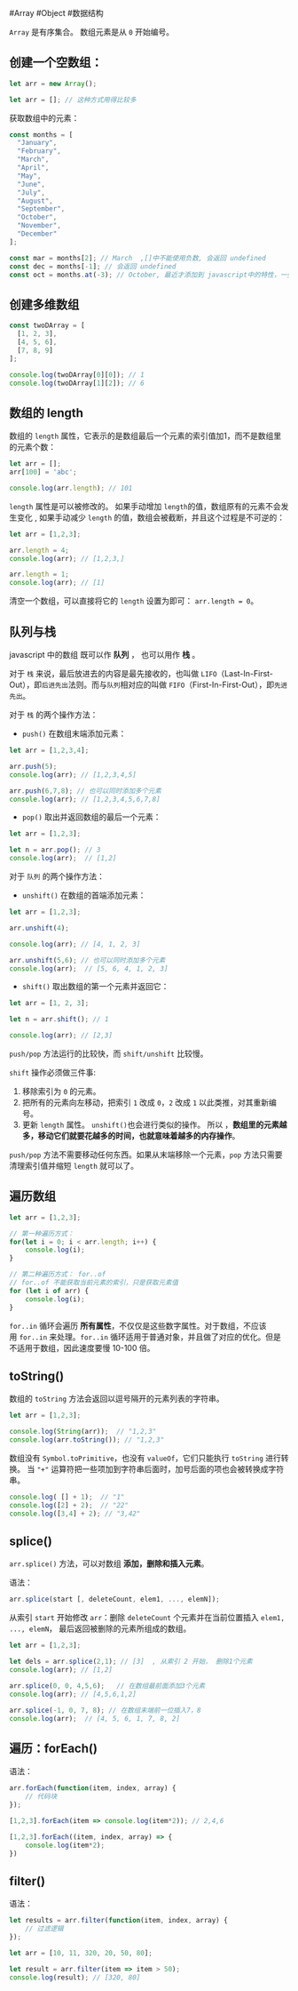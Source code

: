 #Array #Object #数据结构

`Array` 是有序集合。  数组元素是从 `0` 开始编号。

## 创建一个空数组：

```js {.line-numbers}
let arr = new Array();

let arr = []; // 这种方式用得比较多
```

获取数组中的元素：

```js {.line-numbers}
const months = [
  "January",
  "February",
  "March",
  "April",
  "May",
  "June",
  "July",
  "August",
  "September",
  "October",
  "November",
  "December"
];

const mar = months[2]; // March  ,[]中不能使用负数, 会返回 undefined
const dec = months[-1]; // 会返回 undefined
const oct = months.at(-3); // October, 最近才添加到 javascript中的特性，一些老的浏览器需要 使用polyfills
```

## 创建多维数组

```js {.line-numbers}
const twoDArray = [
  [1, 2, 3],
  [4, 5, 6],
  [7, 8, 9]
];

console.log(twoDArray[0][0]); // 1
console.log(twoDArray[1][2]); // 6
```

## 数组的 length

数组的 `length` 属性，它表示的是数组最后一个元素的索引值加1，而不是数组里的元素个数：

```js {.line-numbers}
let arr = [];
arr[100] = 'abc';

console.log(arr.length); // 101
```

`length` 属性是可以被修改的。 如果手动增加 `length`的值，数组原有的元素不会发生变化 , 如果手动减少 `length` 的值，数组会被截断，并且这个过程是不可逆的：

```js {.line-numbers}
let arr = [1,2,3];

arr.length = 4;
console.log(arr); // [1,2,3,]   

arr.length = 1;
console.log(arr); // [1]
```

清空一个数组，可以直接将它的 `length` 设置为即可： `arr.length = 0`。

## 队列与栈

javascript 中的数组 既可以作 **队列** ， 也可以用作 **栈** 。

对于 `栈` 来说，最后放进去的内容是最先接收的，也叫做 `LIFO`（Last-In-First-Out），即`后进先出`法则。而与`队列`相对应的叫做 `FIFO`（First-In-First-Out），即`先进先出`。

对于 `栈` 的两个操作方法：
- `push()` 在数组末端添加元素：

```js {.line-numbers}
let arr = [1,2,3,4];

arr.push(5);
console.log(arr); // [1,2,3,4,5]

arr.push(6,7,8); // 也可以同时添加多个元素
console.log(arr); // [1,2,3,4,5,6,7,8]
```

- `pop()` 取出并返回数组的最后一个元素：

```js {.line-numbers}
let arr = [1,2,3]; 

let n = arr.pop(); // 3
console.log(arr);  // [1,2]
```

对于 `队列` 的两个操作方法：

- `unshift()` 在数组的首端添加元素：

```js {.line-numbers}
let arr = [1,2,3]; 

arr.unshift(4); 

console.log(arr); // [4, 1, 2, 3]

arr.unshift(5,6); // 也可以同时添加多个元素
console.log(arr);  // [5, 6, 4, 1, 2, 3]
```

- `shift()` 取出数组的第一个元素并返回它：

```js {.line-numbers}
let arr = [1, 2, 3];

let n = arr.shift(); // 1

console.log(arr); // [2,3]
```

`push/pop` 方法运行的比较快，而 `shift/unshift` 比较慢。

`shift` 操作必须做三件事:
1.  移除索引为 `0` 的元素。
2.  把所有的元素向左移动，把索引 `1` 改成 `0`，`2` 改成 `1` 以此类推，对其重新编号。
3.  更新 `length` 属性。
`unshift()`也会进行类似的操作。
所以 ，**数组里的元素越多，移动它们就要花越多的时间，也就意味着越多的内存操作**。

`push/pop` 方法不需要移动任何东西。如果从末端移除一个元素，`pop` 方法只需要清理索引值并缩短 `length` 就可以了。

## 遍历数组

```js {.line-numbers}
let arr = [1,2,3];

// 第一种遍历方式：
for(let i = 0; i < arr.length; i++) {
	console.log(i);
}

// 第二种遍历方式： for..of
// for..of 不能获取当前元素的索引，只是获取元素值
for (let i of arr) {
	console.log(i);
}
```

`for..in` 循环会遍历 **所有属性**，不仅仅是这些数字属性。对于数组，不应该用 `for..in` 来处理。`for..in` 循环适用于普通对象，并且做了对应的优化。但是不适用于数组，因此速度要慢 10-100 倍。

## toString()

数组的 `toString` 方法会返回以逗号隔开的元素列表的字符串。

```js {.line-numbers}
let arr = [1,2,3];

console.log(String(arr));  // "1,2,3"
console.log(arr.toString()); // "1,2,3"
```

数组没有 `Symbol.toPrimitive`，也没有 `valueOf`，它们只能执行 `toString` 进行转换。 当 `"+"` 运算符把一些项加到字符串后面时，加号后面的项也会被转换成字符串。

```js {.line-numbers}
console.log( [] + 1);  // "1"
console.log([2] + 2);  // "22"
console.log([3,4] + 2); // "3,42"
```


## splice()

`arr.splice()` 方法，可以对数组 **添加，删除和插入元素**。

语法：

```js {.line-numbers}
arr.splice(start [, deleteCount, elem1, ..., elemN]);
```

从索引 `start` 开始修改 `arr`：删除 `deleteCount` 个元素并在当前位置插入 `elem1, ..., elemN`， 最后返回被删除的元素所组成的数组。

```js {.line-numbers}
let arr = [1,2,3];

let dels = arr.splice(2,1); // [3]  , 从索引 2 开始， 删除1个元素
console.log(arr); // [1,2]

arr.splice(0, 0, 4,5,6);   // 在数组最前面添加3个元素
console.log(arr); // [4,5,6,1,2]

arr.splice(-1, 0, 7, 8); // 在数组末端前一位插入7，8
console.log(arr);  // [4, 5, 6, 1, 7, 8, 2]
```

## 遍历：forEach()

语法：

```js {.line-numbers}
arr.forEach(function(item, index, array) {
	// 代码块
});
```

```js {.line-numbers}
[1,2,3].forEach(item => console.log(item*2)); // 2,4,6

[1,2,3].forEach((item, index, array) => {
	console.log(item*2);
})
```

## filter()

语法：

```js {.line-numbers}
let results = arr.filter(function(item, index, array) {
	// 过滤逻辑
});
```

```js {.line-numbers}
let arr = [10, 11, 320, 20, 50, 80];

let result = arr.filter(item => item > 50);
console.log(result); // [320, 80]
```